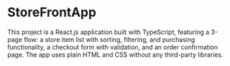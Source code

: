 # StoreFrontApp
This project is a React.js application built with TypeScript, featuring a 3-page flow: a store item list with sorting, filtering, and purchasing functionality, a checkout form with validation, and an order confirmation page. The app uses plain HTML and CSS without any third-party libraries.
